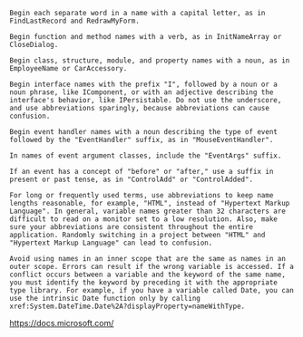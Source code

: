    Begin each separate word in a name with a capital letter, as in FindLastRecord and RedrawMyForm.

    Begin function and method names with a verb, as in InitNameArray or CloseDialog.

    Begin class, structure, module, and property names with a noun, as in EmployeeName or CarAccessory.

    Begin interface names with the prefix "I", followed by a noun or a noun phrase, like IComponent, or with an adjective describing the interface's behavior, like IPersistable. Do not use the underscore, and use abbreviations sparingly, because abbreviations can cause confusion.

    Begin event handler names with a noun describing the type of event followed by the "EventHandler" suffix, as in "MouseEventHandler".

    In names of event argument classes, include the "EventArgs" suffix.

    If an event has a concept of "before" or "after," use a suffix in present or past tense, as in "ControlAdd" or "ControlAdded".

    For long or frequently used terms, use abbreviations to keep name lengths reasonable, for example, "HTML", instead of "Hypertext Markup Language". In general, variable names greater than 32 characters are difficult to read on a monitor set to a low resolution. Also, make sure your abbreviations are consistent throughout the entire application. Randomly switching in a project between "HTML" and "Hypertext Markup Language" can lead to confusion.

    Avoid using names in an inner scope that are the same as names in an outer scope. Errors can result if the wrong variable is accessed. If a conflict occurs between a variable and the keyword of the same name, you must identify the keyword by preceding it with the appropriate type library. For example, if you have a variable called Date, you can use the intrinsic Date function only by calling xref:System.DateTime.Date%2A?displayProperty=nameWithType.

https://docs.microsoft.com/
